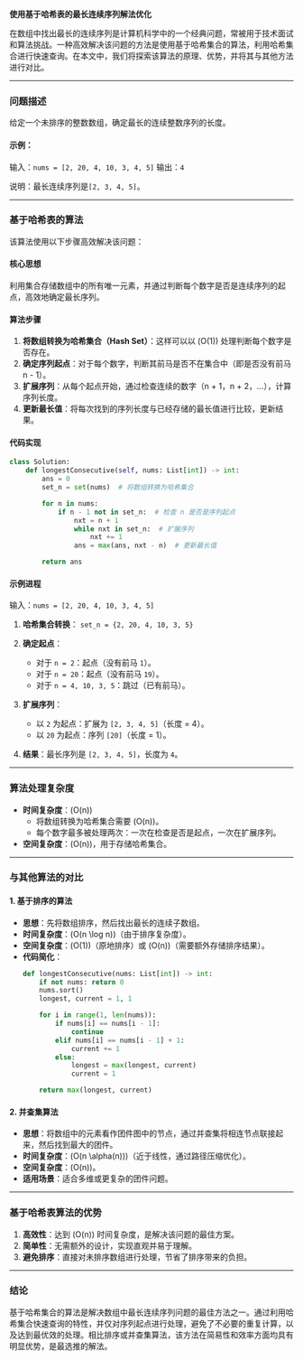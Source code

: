**使用基于哈希表的最长连续序列解法优化**

在数组中找出最长的连续序列是计算机科学中的一个经典问题，常被用于技术面试和算法挑战。一种高效解决该问题的方法是使用基于哈希集合的算法，利用哈希集合进行快速查询。在本文中，我们将探索该算法的原理、优势，并将其与其他方法进行对比。

---

### **问题描述**
给定一个未排序的整数数组，确定最长的连续整数序列的长度。

#### 示例：
输入：`nums = [2, 20, 4, 10, 3, 4, 5]`
输出：`4`

说明：最长连续序列是`[2, 3, 4, 5]`。

---

### **基于哈希表的算法**
该算法使用以下步骤高效解决该问题：

#### **核心思想**
利用集合存储数组中的所有唯一元素，并通过判断每个数字是否是连续序列的起点，高效地确定最长序列。

#### **算法步骤**
1. **将数组转换为哈希集合（Hash Set）**：这样可以以 \(O(1)\) 处理判断每个数字是否存在。
2. **确定序列起点**：对于每个数字，判断其前马是否不在集合中（即是否没有前马 n - 1）。
3. **扩展序列**：从每个起点开始，通过检查连续的数字（n + 1，n + 2，…），计算序列长度。
4. **更新最长值**：将每次找到的序列长度与已经存储的最长值进行比较，更新结果。

#### **代码实现**
```python
class Solution:
    def longestConsecutive(self, nums: List[int]) -> int:
        ans = 0
        set_n = set(nums)  # 将数组转换为哈希集合

        for n in nums:
            if n - 1 not in set_n:  # 检查 n 是否是序列起点
                nxt = n + 1
                while nxt in set_n:  # 扩展序列
                    nxt += 1
                ans = max(ans, nxt - n)  # 更新最长值

        return ans
```

#### **示例进程**
输入：`nums = [2, 20, 4, 10, 3, 4, 5]`

1. **哈希集合转换**：
   `set_n = {2, 20, 4, 10, 3, 5}`

2. **确定起点**：
   - 对于 `n = 2`：起点（没有前马 `1`）。
   - 对于 `n = 20`：起点（没有前马 `19`）。
   - 对于 `n = 4, 10, 3, 5`：跳过（已有前马）。

3. **扩展序列**：
   - 以 `2` 为起点：扩展为 `[2, 3, 4, 5]`（长度 = 4）。
   - 以 `20` 为起点：序列 `[20]`（长度 = 1）。

4. **结果**：最长序列是 `[2, 3, 4, 5]`，长度为 `4`。

---

### **算法处理复杂度**
- **时间复杂度**：\(O(n)\)
  - 将数组转换为哈希集合需要 \(O(n)\)。
  - 每个数字最多被处理两次：一次在检查是否是起点，一次在扩展序列。
- **空间复杂度**：\(O(n)\)，用于存储哈希集合。

---

### **与其他算法的对比**

#### **1. 基于排序的算法**
- **思想**：先将数组排序，然后找出最长的连续子数组。
- **时间复杂度**：\(O(n \log n)\)（由于排序复杂度）。
- **空间复杂度**：\(O(1)\)（原地排序）或 \(O(n)\)（需要额外存储排序结果）。
- **代码简化**：
  ```python
  def longestConsecutive(nums: List[int]) -> int:
      if not nums: return 0
      nums.sort()
      longest, current = 1, 1

      for i in range(1, len(nums)):
          if nums[i] == nums[i - 1]:
              continue
          elif nums[i] == nums[i - 1] + 1:
              current += 1
          else:
              longest = max(longest, current)
              current = 1

      return max(longest, current)
  ```

#### **2. 并查集算法**
- **思想**：将数组中的元素看作团件图中的节点，通过并查集将相连节点联接起来，然后找到最大的团件。
- **时间复杂度**：\(O(n \alpha(n))\)（近于线性，通过路径压缩优化）。
- **空间复杂度**：\(O(n)\)。
- **适用场景**：适合多维或更复杂的团件问题。

---

### **基于哈希表算法的优势**
1. **高效性**：达到 \(O(n)\) 时间复杂度，是解决该问题的最佳方案。
2. **简单性**：无需额外的设计，实现直观并易于理解。
3. **避免排序**：直接对未排序数组进行处理，节省了排序带来的负担。

---

### **结论**
基于哈希集合的算法是解决数组中最长连续序列问题的最佳方法之一。通过利用哈希集合快速查询的特性，并仅对序列起点进行处理，避免了不必要的重复计算，以及达到最优效的处理。相比排序或并查集算法，该方法在简易性和效率方面均具有明显优势，是最选推的解法。

